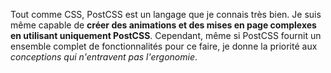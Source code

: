 

Tout comme CSS, PostCSS est un langage que je connais très bien. Je suis même capable de **créer des animations et des mises en page complexes en utilisant uniquement PostCSS**. Cependant, même si PostCSS fournit un ensemble complet de fonctionnalités pour ce faire, je donne la priorité aux *conceptions qui n'entravent pas l'ergonomie*.
